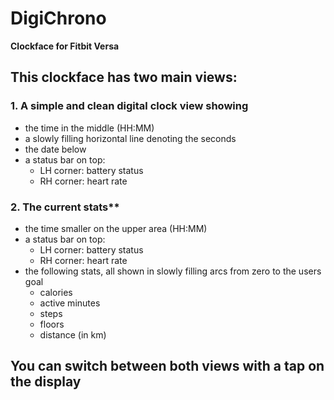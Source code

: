 # DigiChrono
**Clockface for Fitbit Versa**

## This clockface has two main views:

### 1. A simple and clean digital clock view showing
- the time in the middle (HH:MM)
- a slowly filling horizontal line denoting the seconds
- the date below
- a status bar on top:
  - LH corner: battery status
  - RH corner: heart rate

### 2. The current stats**
- the time smaller on the upper area (HH:MM)
- a status bar on top:
  - LH corner: battery status
  - RH corner: heart rate
- the following stats, all shown in slowly filling arcs from zero to the users goal
  - calories
  - active minutes
  - steps
  - floors
  - distance (in km)

## You can switch between both views with a tap on the display
